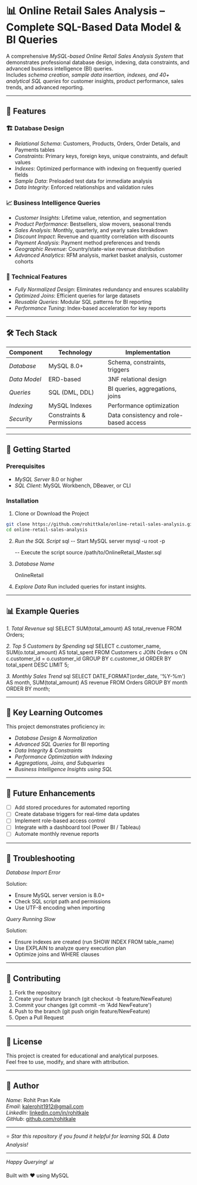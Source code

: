 # 📊 Online Retail Sales Analysis – Complete SQL-Based Data Model & BI Queries

A comprehensive *MySQL-based Online Retail Sales Analysis System* that demonstrates professional database design, indexing, data constraints, and advanced business intelligence (BI) queries.  
Includes *schema creation, sample data insertion, indexes, and 40+ analytical SQL queries* for customer insights, product performance, sales trends, and advanced reporting.

***

## 🚀 Features

### 🏗 Database Design
- *Relational Schema*: Customers, Products, Orders, Order Details, and Payments tables
- *Constraints*: Primary keys, foreign keys, unique constraints, and default values
- *Indexes*: Optimized performance with indexing on frequently queried fields
- *Sample Data*: Preloaded test data for immediate analysis
- *Data Integrity*: Enforced relationships and validation rules

### 📈 Business Intelligence Queries
- *Customer Insights*: Lifetime value, retention, and segmentation
- *Product Performance*: Bestsellers, slow movers, seasonal trends
- *Sales Analysis*: Monthly, quarterly, and yearly sales breakdown
- *Discount Impact*: Revenue and quantity correlation with discounts
- *Payment Analysis*: Payment method preferences and trends
- *Geographic Revenue*: Country/state-wise revenue distribution
- *Advanced Analytics*: RFM analysis, market basket analysis, customer cohorts

### 🔧 Technical Features
- *Fully Normalized Design*: Eliminates redundancy and ensures scalability
- *Optimized Joins*: Efficient queries for large datasets
- *Reusable Queries*: Modular SQL patterns for BI reporting
- *Performance Tuning*: Index-based acceleration for key reports

***

## 🛠 Tech Stack

| Component | Technology | Implementation |
|-----------|------------|----------------|
| *Database* | MySQL 8.0+ | Schema, constraints, triggers |
| *Data Model* | ERD-based | 3NF relational design |
| *Queries* | SQL (DML, DDL) | BI queries, aggregations, joins |
| *Indexing* | MySQL Indexes | Performance optimization |
| *Security* | Constraints & Permissions | Data consistency and role-based access |

***

## 🚀 Getting Started

### Prerequisites
- *MySQL Server* 8.0 or higher
- *SQL Client*: MySQL Workbench, DBeaver, or CLI

### Installation

1. Clone or Download the Project
```bash
git clone https://github.com/rohittkale/online-retail-sales-analysis.git
cd online-retail-sales-analysis
```

2. *Run the SQL Script*
   sql
   -- Start MySQL server
   mysql -u root -p

   -- Execute the script
   source /path/to/OnlineRetail_Master.sql
   

3. *Database Name*
   
   OnlineRetail
   

4. *Explore Data*
   Run included queries for instant insights.

***

## 📊 Example Queries

*1. Total Revenue*
sql
SELECT SUM(total_amount) AS total_revenue FROM Orders;


*2. Top 5 Customers by Spending*
sql
SELECT c.customer_name, SUM(o.total_amount) AS total_spent
FROM Customers c
JOIN Orders o ON c.customer_id = o.customer_id
GROUP BY c.customer_id
ORDER BY total_spent DESC
LIMIT 5;


*3. Monthly Sales Trend*
sql
SELECT DATE_FORMAT(order_date, '%Y-%m') AS month, SUM(total_amount) AS revenue
FROM Orders
GROUP BY month
ORDER BY month;


***

## 🌟 Key Learning Outcomes

This project demonstrates proficiency in:
- *Database Design & Normalization*
- *Advanced SQL Queries* for BI reporting
- *Data Integrity & Constraints*
- *Performance Optimization with Indexing*
- *Aggregations, Joins, and Subqueries*
- *Business Intelligence Insights using SQL*

***

## 🚀 Future Enhancements
- [ ] Add stored procedures for automated reporting
- [ ] Create database triggers for real-time data updates
- [ ] Implement role-based access control
- [ ] Integrate with a dashboard tool (Power BI / Tableau)
- [ ] Automate monthly revenue reports

***

## 🐛 Troubleshooting

*Database Import Error*

Solution:
- Ensure MySQL server version is 8.0+
- Check SQL script path and permissions
- Use UTF-8 encoding when importing


*Query Running Slow*

Solution:
- Ensure indexes are created (run SHOW INDEX FROM table_name)
- Use EXPLAIN to analyze query execution plan
- Optimize joins and WHERE clauses


***

## 🤝 Contributing
1. Fork the repository
2. Create your feature branch (git checkout -b feature/NewFeature)
3. Commit your changes (git commit -m 'Add NewFeature')
4. Push to the branch (git push origin feature/NewFeature)
5. Open a Pull Request

***

## 📄 License
This project is created for educational and analytical purposes.  
Feel free to use, modify, and share with attribution.

***

## 🙋 Author
*Name*: Rohit Pran Kale  
*Email*: [kalerohit1912@gmail.com](mailto:kalerohit1912@gmail.com)  
*LinkedIn*: [linkedin.com/in/rohitkale](https://linkedin.com/in/rohitkale)  
*GitHub*: [github.com/rohitkale](https://github.com/rohitkale)

***

⭐ *Star this repository if you found it helpful for learning SQL & Data Analysis!*

***

*Happy Querying! 📊*

Built with ❤ using MySQL
